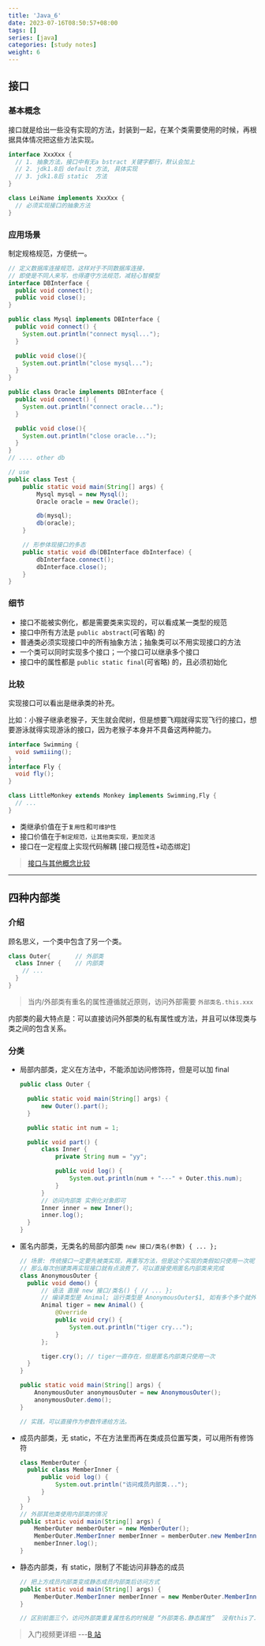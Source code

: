 ```yaml
---
title: 'Java_6'
date: 2023-07-16T08:50:57+08:00
tags: []
series: [java]
categories: [study notes]
weight: 6
---
```


## 接口

### 基本概念

接口就是给出一些没有实现的方法，封装到一起，在某个类需要使用的时候，再根据具体情况把这些方法实现。

```java
interface XxxXxx {
  // 1. 抽象方法，接口中有无a bstract 关键字都行，默认会加上
  // 2. jdk1.8后 default 方法, 具体实现
  // 3. jdk1.8后 static  方法
}

class LeiName implements XxxXxx {
  // 必须实现接口的抽象方法
}
```

### 应用场景

制定规格规范，方便统一。

```java
// 定义数据库连接规范，这样对于不同数据库连接，
// 即使是不同人来写，也得遵守方法规范，减轻心智模型
interface DBInterface {
  public void connect();
  public void close();
}

public class Mysql implements DBInterface {
  public void connect() {
    System.out.println("connect mysql...");
  }

  public void close(){
    System.out.println("close mysql...");
  }
}

public class Oracle implements DBInterface {
  public void connect() {
    System.out.println("connect oracle...");
  }

  public void close(){
    System.out.println("close oracle...");
  }
}
// .... other db

// use
public class Test {
    public static void main(String[] args) {
        Mysql mysql = new Mysql();
        Oracle oracle = new Oracle();

        db(mysql);
        db(oracle);
    }

    // 形参体现接口的多态
    public static void db(DBInterface dbInterface) {
        dbInterface.connect();
        dbInterface.close();
    }
}
```

### 细节

- 接口不能被实例化，都是需要类来实现的，可以看成某一类型的规范
- 接口中所有方法是 `public abstract`(可省略) 的
- 普通类必须实现接口中的所有抽象方法；抽象类可以不用实现接口的方法
- 一个类可以同时实现多个接口；一个接口可以继承多个接口
- 接口中的属性都是 `public static final`(可省略) 的，且必须初始化

### 比较

实现接口可以看出是继承类的补充。

比如：小猴子继承老猴子，天生就会爬树，但是想要飞翔就得实现飞行的接口，想要游泳就得实现游泳的接口，因为老猴子本身并不具备这两种能力。

```java
interface Swimming {
  void swmiiing();
}
interface Fly {
  void fly();
}

class LittleMonkey extends Monkey implements Swimming,Fly {
  // ...
}
```

- 类继承价值在于`复用性`和`可维护性`
- 接口价值在于`制定规范，让其他类实现，更加灵活`
- 接口在一定程度上实现代码解耦 [接口规范性+动态绑定]

> [接口与其他概念比较](https://www.runoob.com/java/java-interfaces.html)

---

## 四种内部类

### 介绍

顾名思义，一个类中包含了另一个类。

```java
class Outer{       // 外部类
  class Inner {    // 内部类
    // ...
  }
}
```

> 当内/外部类有重名的属性遵循就近原则，访问外部需要 `外部类名.this.xxx`

内部类的最大特点是：可以直接访问外部类的私有属性或方法，并且可以体现类与类之间的包含关系。

### 分类

- 局部内部类，定义在方法中，不能添加访问修饰符，但是可以加 final

  ```java
  public class Outer {

    public static void main(String[] args) {
        new Outer().part();
    }

    public static int num = 1;

    public void part() {
        class Inner {
            private String num = "yy";

            public void log() {
                System.out.println(num + "---" + Outer.this.num);
            }
        }
        // 访问内部类 实例化对象即可
        Inner inner = new Inner();
        inner.log();
    }
  }
  ```

- 匿名内部类，无类名的局部内部类
  `new 接口/类名(参数) { ... };`

  ```java
  // 场景: 传统接口一定要先被类实现，再重写方法，但是这个实现的类假如只使用一次呢？
  // 那么每次创建类再实现接口就有点浪费了，可以直接使用匿名内部类来完成
  class AnonymousOuter {
    public void demo() {
        // 语法 直接 new 接口/类名() { // ... };
        // 编译类型是 Animal; 运行类型是 AnonymousOuter$1, 如有多个多个就外部类$1..n
        Animal tiger = new Animal() {
            @Override
            public void cry() {
                System.out.println("tiger cry...");
            }
        };

        tiger.cry(); // tiger一直存在，但是匿名内部类只使用一次
    }
  }

  public static void main(String[] args) {
      AnonymousOuter anonymousOuter = new AnonymousOuter();
      anonymousOuter.demo();
  }

  // 实践，可以直接作为参数传递给方法。
  ```

- 成员内部类，无 static，不在方法里而再在类成员位置写类，可以用所有修饰符

  ```java
  class MemberOuter {
    public class MemberInner {
        public void log() {
            System.out.println("访问成员内部类...");
        }
    }
  }
  // 外部其他类使用内部类的情况
  public static void main(String[] args) {
      MemberOuter memberOuter = new MemberOuter();
      MemberOuter.MemberInner memberInner = memberOuter.new MemberInner();
      memberInner.log();
  }
  ```

- 静态内部类，有 static，限制了不能访问非静态的成员

  ```java
  // 把上方成员内部类变成静态成员内部类后访问方式
  public static void main(String[] args) {
      MemberOuter.MemberInner memberInner = new MemberOuter.MemberInner();
  }

  // 区别前面三个，访问外部类重复属性名的时候是 “外部类名.静态属性”  没有this了..
  ```

> 入门视频更详细 ---[B 站](https://www.bilibili.com/video/BV1fh411y7R8/?p=414&spm_id_from=pageDriver&vd_source=fbca740e2a57caf4d6e7c18d1010346e)
